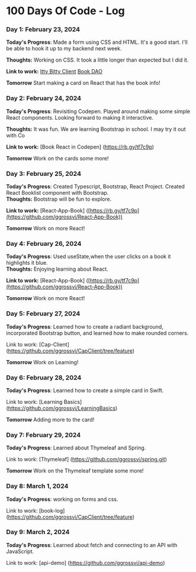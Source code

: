 # 100 Days Of Code - Log

### Day 1: February 23, 2024

**Today's Progress**: Made a form using CSS and HTML.  It's a good start.  I'll be able to hook it up to my backend next week.

**Thoughts:** Working on CSS.  It took a little longer than expected but I did it. 

**Link to work:** [Itty Bitty Client](https://github.com/ggrossvi/IttyBittyClient)
[Book DAO](https://github.com/ggrossvi/BookDaoProject)

**Tomorrow** Start making a card on React that has the book info! 


### Day 2: February 24, 2024

**Today's Progress**: Revisiting Codepen.  Played around making some simple React components.  Looking forward to making it interactive.  

**Thoughts:** It was fun. We are learning Bootstrap in school. I may try it out with Co 

**Link to work:** [Book React in Codepen] (https://rb.gy/tf7c9p)

**Tomorrow** Work on the cards some more! 

### Day 3: February 25, 2024

**Today's Progress**: Created Typescript, Bootstrap, React Project.  Created React Booklist component with Bootstrap.  
**Thoughts:** Bootstrap will be fun to explore. 

**Link to work:** [React-App-Book] ([https://rb.gy/tf7c9p](https://github.com/ggrossvi/React-App-Book))

**Tomorrow** Work on more React! 


### Day 4: February 26, 2024


**Today's Progress**: Used useState,when the user clicks on a book it highlights it blue.  
**Thoughts:** Enjoying learning about React. 

**Link to work:** [React-App-Book] ([https://rb.gy/tf7c9p](https://github.com/ggrossvi/React-App-Book))

**Tomorrow** Work on more React! 

### Day 5: February 27, 2024
**Today's Progress**: Learned how to create a radiant background, incorporated Bootstrap button, and learned how to make rounded corners.

Link to work: [Cap-Client] (https://github.com/ggrossvi/CapClient/tree/feature)

**Tomorrow** Work on Learning!  

### Day 6: February 28, 2024
**Today's Progress**: Learned how to create a simple card in Swift.

Link to work: [Learning Basics] (https://github.com/ggrossvi/LearningBasics)

**Tomorrow** Adding more to the card! 

### Day 7: February 29, 2024
**Today's Progress**: Learned about Thymeleaf and Spring.

Link to work: [Thymeleaf] (https://github.com/ggrossvi/spring.git)

**Tomorrow** Work on the Thymeleaf template some more! 

### Day 8: March 1, 2024
**Today's Progress**: working on forms and css.

Link to work: [book-log] (https://github.com/ggrossvi/CapClient/tree/feature)


### Day 9: March 2, 2024
**Today's Progress**: Learned about fetch and connecting to an API with JavaScript.

Link to work: [api-demo] (https://github.com/ggrossvi/api-demo)















